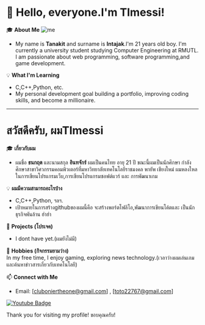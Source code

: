 # 👋 Hello, everyone.I'm TImessi!  

🎓 **About Me**
![me](https://drive.google.com/file/d/1-CD11QKi-thyAuqT6f3XuZ7ppAp1jPCj/view?usp=drivesdk)
- My name is **Tanakit** and surname is **Intajak**.I'm 21 years old boy.
I'm currently a university student studying Computer Engineering at RMUTL. I am passionate about web programming, software programming,and  game development.  

💡 **What I'm Learning**  
- C,C++,Python, etc.
- My personal development goal building a portfolio, improving coding skills, and become a millionaire.

---
# สวัสดีครับ, ผมTImessi
🎓 **เกี่ยวกับผม**
- ผมชื่อ **ธนกฤต** และนามสกุล **อินทจักร์** ผมเป็นคนไทย อายุ 21 ปี
ขณะนี้ผมเป็นนักศึกษา กำลังศึกษาสาขาวิศวกรรมคอมพิวเตอร์ที่มหาวิทยาลัยเทคโนโลยีราชมงคล พายัพ เชียงใหม่ ผมหลงใหลในการเขียนโปรแกรมเว็บ,การเขียนโปรแกรมซอฟต์แวร์ และ การพัฒนาเกม

💡 **ผมมีความสามารถอะไรบ้าง**  
- C,C++,Python, ฯลฯ.
- เป้าหมายในการสร้างgithubของผมนี้คือ จะสร้างพอร์ตโฟลิโอ,พัฒนาการเขียนโค้ตและ เป็นนักธุรกิจพันล้าน ฮ่าฮ่า

🔭 **Projects (โปรเจค)**  
- I dont have yet.(ผมยังไม่มี)

🌱 **Hobbies (กิจกรรมยามว่าง)**  
In my free time, I enjoy gaming, exploring news technology.(เวลาว่างผมเล่นเกม และค้นหาข่าวสารเกี่ยวกับเทคโนโลยี)

📫 **Connect with Me**  
- Email: [cluboniertheone@gmail.com] , [toto22767@gmail.com]
<div id="badges">
  <a href="https://youtube.com/@clubonier">
  <img src="https://img.shields.io/badge/YouTube-red?style=for-the-badge&logo=youtube&logoColor=white" alt="Youtube Badge"/>
  </a>
</div>


Thank you for visiting my profile!
ขอบคุณครับ!
